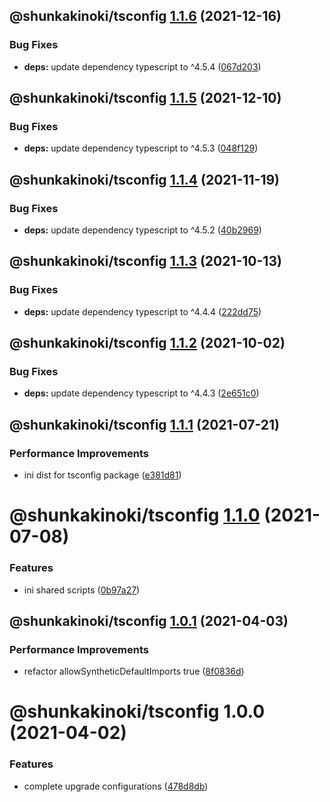 ## @shunkakinoki/tsconfig [1.1.6](https://github.com/shunkakinoki/configurations/compare/@shunkakinoki/tsconfig@1.1.5...@shunkakinoki/tsconfig@1.1.6) (2021-12-16)

### Bug Fixes

- **deps:** update dependency typescript to ^4.5.4 ([067d203](https://github.com/shunkakinoki/configurations/commit/067d203af2d0527eed8620cfd136fa5774bd0387))

## @shunkakinoki/tsconfig [1.1.5](https://github.com/shunkakinoki/configurations/compare/@shunkakinoki/tsconfig@1.1.4...@shunkakinoki/tsconfig@1.1.5) (2021-12-10)

### Bug Fixes

- **deps:** update dependency typescript to ^4.5.3 ([048f129](https://github.com/shunkakinoki/configurations/commit/048f1299f86fbdf29dca1f9b90de28906a570aee))

## @shunkakinoki/tsconfig [1.1.4](https://github.com/shunkakinoki/configurations/compare/@shunkakinoki/tsconfig@1.1.3...@shunkakinoki/tsconfig@1.1.4) (2021-11-19)

### Bug Fixes

- **deps:** update dependency typescript to ^4.5.2 ([40b2969](https://github.com/shunkakinoki/configurations/commit/40b2969932a5649e60b3971dc18a35495dcd963b))

## @shunkakinoki/tsconfig [1.1.3](https://github.com/shunkakinoki/configurations/compare/@shunkakinoki/tsconfig@1.1.2...@shunkakinoki/tsconfig@1.1.3) (2021-10-13)

### Bug Fixes

- **deps:** update dependency typescript to ^4.4.4 ([222dd75](https://github.com/shunkakinoki/configurations/commit/222dd751f7bde652ac380a9be279c374945d0b73))

## @shunkakinoki/tsconfig [1.1.2](https://github.com/shunkakinoki/configurations/compare/@shunkakinoki/tsconfig@1.1.1...@shunkakinoki/tsconfig@1.1.2) (2021-10-02)

### Bug Fixes

- **deps:** update dependency typescript to ^4.4.3 ([2e651c0](https://github.com/shunkakinoki/configurations/commit/2e651c0e014f59065d6b952b0ef01f6100371057))

## @shunkakinoki/tsconfig [1.1.1](https://github.com/shunkakinoki/configurations/compare/@shunkakinoki/tsconfig@1.1.0...@shunkakinoki/tsconfig@1.1.1) (2021-07-21)

### Performance Improvements

- ini dist for tsconfig package ([e381d81](https://github.com/shunkakinoki/configurations/commit/e381d81c5f332df90052430f888a962852e50d52))

# @shunkakinoki/tsconfig [1.1.0](https://github.com/shunkakinoki/configurations/compare/@shunkakinoki/tsconfig@1.0.1...@shunkakinoki/tsconfig@1.1.0) (2021-07-08)

### Features

- ini shared scripts ([0b97a27](https://github.com/shunkakinoki/configurations/commit/0b97a270fa11b6c6d89562b9e872e1dde64d4d75))

## @shunkakinoki/tsconfig [1.0.1](https://github.com/shunkakinoki/configurations/compare/@shunkakinoki/tsconfig@1.0.0...@shunkakinoki/tsconfig@1.0.1) (2021-04-03)

### Performance Improvements

- refactor allowSyntheticDefaultImports true ([8f0836d](https://github.com/shunkakinoki/configurations/commit/8f0836d49e88ab56ad436d82168a2e7e9e42f4ad))

# @shunkakinoki/tsconfig 1.0.0 (2021-04-02)

### Features

- complete upgrade configurations ([478d8db](https://github.com/shunkakinoki/configurations/commit/478d8db3afc1157e242d47bc9439256b18849952))
